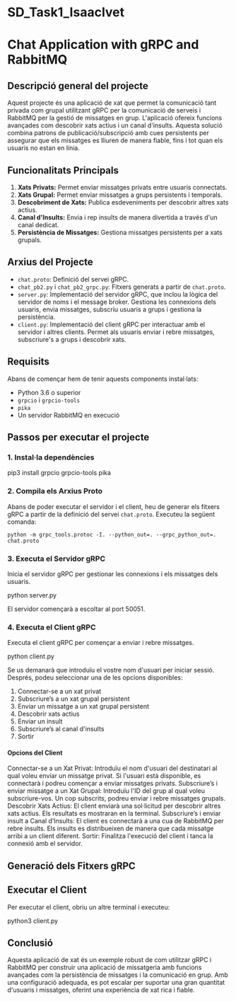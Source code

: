 # SD_Task1_IsaacIvet

# Chat Application with gRPC and RabbitMQ

## Descripció general del projecte

Aquest projecte és una aplicació de xat que permet la comunicació tant privada com grupal utilitzant gRPC per la comunicació de serveis i RabbitMQ per la gestió de missatges en grup. L'aplicació ofereix funcions avançades com descobrir xats actius i un canal d'insults. Aquesta solució combina patrons de publicació/subscripció amb cues persistents per assegurar que els missatges es lliuren de manera fiable, fins i tot quan els usuaris no estan en línia.

## Funcionalitats Principals

1. **Xats Privats:** Permet enviar missatges privats entre usuaris connectats.
2. **Xats Grupal:** Permet enviar missatges a grups persistents i temporals.
3. **Descobriment de Xats:** Publica esdeveniments per descobrir altres xats actius.
4. **Canal d'Insults:** Envia i rep insults de manera divertida a través d'un canal dedicat.
5. **Persistència de Missatges:** Gestiona missatges persistents per a xats grupals.

## Arxius del Projecte

- `chat.proto`: Definició del servei gRPC.
- `chat_pb2.py` i `chat_pb2_grpc.py`: Fitxers generats a partir de `chat.proto`.
- `server.py`: Implementació del servidor gRPC, que inclou la lògica del servidor de noms i el message broker. Gestiona les connexions dels usuaris, envia missatges, subscriu usuaris a grups i gestiona la persistència.
- `client.py`: Implementació del client gRPC per interactuar amb el servidor i altres clients.  Permet als usuaris enviar i rebre missatges, subscriure's a grups i descobrir xats.

## Requisits

Abans de començar hem de tenir aquests components instal·lats:

- Python 3.6 o superior
- `grpcio` i `grpcio-tools`
- `pika`
- Un servidor RabbitMQ en execució

## Passos per executar el projecte

### 1. Instal·la dependències

pip3 install grpcio grpcio-tools pika

### 2. Compila els Arxius Proto

Abans de poder executar el servidor i el client, heu de generar els fitxers gRPC a partir de la definició del servei `chat.proto`. Executeu la següent comanda:

`python -m grpc_tools.protoc -I. --python_out=. --grpc_python_out=. chat.proto`

### 3. Executa el Servidor gRPC

Inicia el servidor gRPC per gestionar les connexions i els missatges dels usuaris.

python server.py

El servidor començarà a escoltar al port 50051.

### 4. Executa el Client gRPC

Executa el client gRPC per començar a enviar i rebre missatges.

python client.py

Se us demanarà que introduïu el vostre nom d'usuari per iniciar sessió. Després, podeu seleccionar una de les opcions disponibles:

1. Connectar-se a un xat privat
2. Subscriure’s a un xat grupal persistent
3. Enviar un missatge a un xat grupal persistent
4. Descobrir xats actius
5. Enviar un insult
6. Subscriure’s al canal d'insults
7. Sortir

#### Opcions del Client

Connectar-se a un Xat Privat: Introduïu el nom d'usuari del destinatari al qual voleu enviar un missatge privat. Si l'usuari està disponible, es connectarà i podreu començar a enviar missatges privats.
Subscriure’s i enviar missatge a un Xat Grupal: Introduïu l'ID del grup al qual voleu subscriure-vos. Un cop subscrits, podreu enviar i rebre missatges grupals.
Descobrir Xats Actius: El client enviarà una sol·licitud per descobrir altres xats actius. Els resultats es mostraran en la terminal.
Subscriure’s i enviar insult a Canal d’Insults: El client es connectarà a una cua de RabbitMQ per rebre insults. Els insults es distribueixen de manera que cada missatge arribi a un client diferent.
Sortir: Finalitza l'execució del client i tanca la connexió amb el servidor.

## Generació dels Fitxers gRPC

## Executar el Client

Per executar el client, obriu un altre terminal i executeu:

python3 client.py

## Conclusió

Aquesta aplicació de xat és un exemple robust de com utilitzar gRPC i RabbitMQ per construir una aplicació de missatgeria amb funcions avançades com la persistència de missatges i la comunicació en grup. Amb una configuració adequada, es pot escalar per suportar una gran quantitat d'usuaris i missatges, oferint una experiència de xat rica i fiable.
